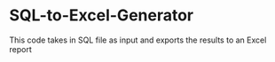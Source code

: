# SQL-to-Excel-Generator
This code takes in SQL file as input and exports the results to an Excel report
